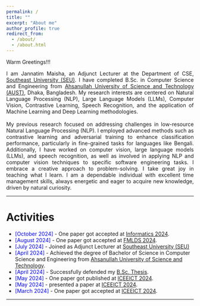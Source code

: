 ```yaml
---
permalink: /
title: ""
excerpt: "About me"
author_profile: true
redirect_from: 
  - /about/
  - /about.html
---
```


Warm Greetings!!!

<div style="text-align: justify"> 

I am Jannatim Maisha, an Adjunct Lecturer at the Department of CSE, <a href="https://seu.edu.bd/index.php">Southeast University (SEU)</a>. I have completed B.Sc. in Computer Science and Engineering from <a href="http://aust.edu/">Ahsanullah University of Science and Technology (AUST)</a>, Dhaka, Bangladesh. My research interests are centered on Natural Language Processing (NLP), Large Language Models (LLMs), Computer Vision, Contrastive Learning, Speech Recognition, and the application of Machine Learning and Deep Learning methodologies.
<br><br>
My previous research focused on addressing challenges in low-resource Natural Language Processing (NLP). I employed advanced methods such as contrastive learning and adversarial training to enhance classification performance, particularly in fine-grained tasks for languages like Bengali. Additionally, I have worked on computer vision, large language models (LLMs), and speech recognition, as well as involved in applying NLP and computer vision techniques to specific software engineering tasks. I embrace a creative approach to problem-solving. I take great joy in teaching what I learn. I am a dependable individual with excellent time management skills, always energetic and eager to acquire new knowledge, driven by natural curiosity.
</div>

-----------

# Activities 

* <span style="color:Blue"> [October 2024]  </span> - One paper got accepted at [Informatics 2024](https://informatics.kpi.fei.tuke.sk/).
* <span style="color:Blue"> [August 2024]  </span> - One paper got accepted at [FMLDS 2024](https://fmlds.org/).
* <span style="color:Blue"> [July 2024]  </span> - Joined as Adjunct Lecturer at <a href="https://seu.edu.bd/index.php">Southeast University (SEU)</a>
* <span style="color:Blue"> [April 2024]  </span> - Achieved the degree of Bachelor of Science in Computer Science and Engineering from [Ahsanullah University of Science and Technology](http://aust.edu/).
* <span style="color:Blue"> [April 2024]  </span> - Successfully defended my [B.Sc. Thesis](https://jannatim-maisha.github.io/files/Academic_Thesis.pdf).
* <span style="color:Blue"> [May 2024]  </span> - One paper got published at [ICEEICT 2024](https://iceeict.mist.ac.bd/).
* <span style="color:Blue"> [May 2024]  </span> - presented a paper at [ICEEICT 2024](https://iceeict.mist.ac.bd/).
* <span style="color:Blue"> [March 2024]  </span> - One paper got accepted at [ICEEICT 2024](https://iceeict.mist.ac.bd/).

<script type="text/javascript" src="//rf.revolvermaps.com/0/0/8.js?i=52vxgbx02tg&amp;m=0&amp;c=ff0000&amp;cr1=ffffff&amp;f=arial&amp;l=33" async="async"></script>

-----------


